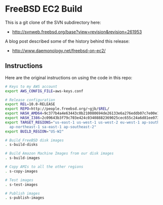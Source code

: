 # FreeBSD EC2 Build

This is a git clone of the SVN subdirectory here:
 * http://svnweb.freebsd.org/base?view=revision&revision=261953

A blog post described some of the history behind this release:
 * http://www.daemonology.net/freebsd-on-ec2/


## Instructions

Here are the original instructions on using the code in this repo:

```bash
# Keys to my AWS account
export AWS_CONFIG_FILE=aws-keys.conf

# Release configuration
export REL=10.0-RELEASE
export REPO=http://people.freebsd.org/~gjb/$REL/
export HASH_AMD64=9c377b4a4e63443c0b210080694de26133e6a276eddb07c7e00e1c9aebd84109
export HASH_I386=2c09643b3f79c703e424c03408882369025cec655c24a6d81ee073081ee75ebc
export TARGET_REGIONS="us-east-1 us-west-1 us-west-2 eu-west-1 ap-southeast-1 \
  ap-northeast-1 sa-east-1 ap-southeast-2"
export BUILD_REGION="US-W2"

# Build FreeBSD disk images
. s-build-disks

# Build Amazon Machine Images from our disk images
. s-build-images

# Copy AMIs to all the other regions
. s-copy-images

# Test images
. s-test-images

# Publish images
. s-publish-images
```
